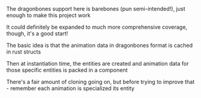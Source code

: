 The dragonbones support here is barebones (pun semi-intended!), just enough to make this project work

It could definitely be expanded to much more comprehensive coverage, though, it's a good start!

The basic idea is that the animation data in dragonbones format is cached in rust structs

Then at instantiation time, the entities are created and animation data for those specific entities is packed in a component

There's a fair amount of cloning going on, but before trying to improve that - remember each animation is specialized its entity

